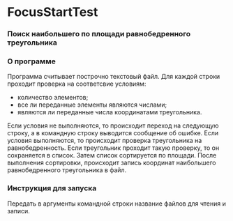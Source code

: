 # FocusStartTest #

### Поиск наибольшего по площади равнобедренного треугольника  ###

### О программе  ###

Программа считывает построчно текстовый файл. Для каждой строки проходит проверка на соответсвие условиям:
* количество элементов;
* все ли переданные элементы являются числами; 
* являются ли переданные числа координатами треугольника. 

Если условия не выполняются, то происходит переход на следующую строку, а в командную строку выводится сообщение об ошибке.
Если условия выполняются, то происходит проверка треугольника на равнобедренность. Если треугольник проходит такую проверку, то он сохраняется в список. Затем список сортируется по площади. После выполнения сортировки, происходит запись координат наибольшего равнобедренного треугольника в файл. 

### Инструкция для запуска  ###

Передать в аргументы командной строки название файлов для чтения и записи.
